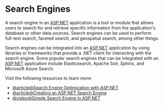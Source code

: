 # Search Engines

A search engine in an [ASP.NET](http://ASP.NET) application is a tool or module that allows users to search for and retrieve specific information from the application's database or other data sources. Search engines can be used to perform full-text search, faceted search, and geospatial search, among other things.

Search engines can be integrated into an [ASP.NET](http://ASP.NET) application by using libraries or frameworks that provide a .NET client for interacting with the search engine. Some popular search engines that can be integrated with an [ASP.NET](http://ASP.NET) application include Elasticsearch, Apache Solr, Sphinx, and Microsoft Azure Search.

Visit the following resources to learn more:

- [@article@Search Engine Optimization with ASP.NET](https://learn.microsoft.com/en-us/archive/msdn-magazine/2009/september/search-engine-optimization-with-asp-net-4-0-visual-studio-2010-and-iis7)
- [@article@Creating an ASP.NET Search Engine](https://www.developerfusion.com/article/4389/create-a-site-search-engine-in-aspnet/)
- [@video@Simple Search Engine in ASP.NET](https://www.youtube.com/watch?v=KTkubhS-u50)